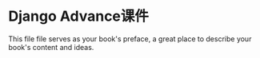 # Django Advance课件

This file file serves as your book's preface, a great place to describe your book's content and ideas.

